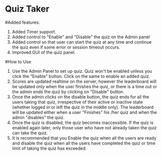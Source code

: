 # Quiz Taker



#Added features: 

1. Added Timer support.
2. Added control to "Enable" and "Disable" the quiz on the Admin panel
3. Added control so that user can start the quiz at any time and continue the quiz even if some error or session timeout occurs.
4. Improved GUI of the quiz panel.


#How to Use

1. Use the Admin Panel to set up quiz. Quiz won't be enabled unless you click the "Enable" button. Click on the same to enable an added quiz.
2. Scores are updated realtime on the server, however the leaderboard will be updated only when the user finishes the quiz, or there is a time out or the admin ends the quiz by clicking on "Disable" button.
3. Once the admin clicks on the disable button, the quiz ends for all the users taking that quiz, irrespective of their active or inactive state (whether logged in or left the quiz in the middle only). The leaderboard will be updated either when a user "Finishes" his /her quiz and when the admin "disables" the quiz. 
4. Once the quiz is disabled, the quiz becomes inaccessible. If the quiz is enabled again later, only those user who have not already taken the quiz can take the quiz.
5. It is recommended that you Enable the quiz when all the users are ready and disable the quiz when all the users have completed the quiz or time limit of taking the quiz has exceeded.
